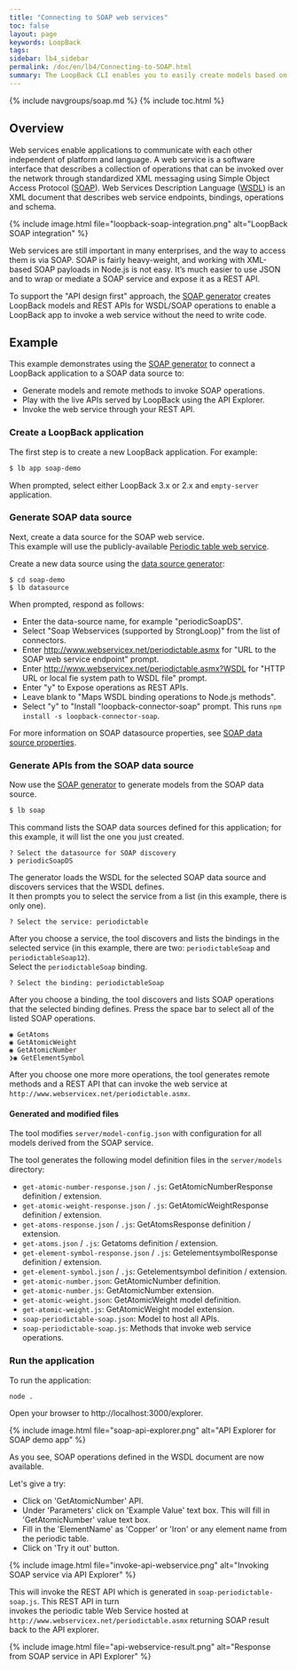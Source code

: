 ```yaml
---
title: "Connecting to SOAP web services"
toc: false
layout: page
keywords: LoopBack
tags:
sidebar: lb4_sidebar
permalink: /doc/en/lb4/Connecting-to-SOAP.html
summary: The LoopBack CLI enables you to easily create models based on a SOAP web service.
---
```

{% include navgroups/soap.md %}
{% include toc.html %}

## Overview

Web services enable applications to communicate with each other independent
of platform and language. A web service is a software interface that describes a collection
of operations that can be invoked over the network through standardized XML messaging using
Simple Object Access Protocol ([SOAP](https://www.w3.org/TR/soap/)). Web Services Description Language ([WSDL](https://www.w3.org/TR/wsdl20/)) is an
XML document that describes web service endpoints, bindings, operations and schema.

{% include image.html file="loopback-soap-integration.png" alt="LoopBack SOAP integration" %}

Web services are still important in many enterprises, and the way to access them is via SOAP.
SOAP is fairly heavy-weight, and working with XML-based SOAP
payloads in Node.js is not easy.  It’s much easier to use JSON and to wrap or mediate a SOAP
service and expose it as a REST API.

To support the "API design first" approach, the [SOAP generator](SOAP-generator.html) creates LoopBack models and REST APIs for WSDL/SOAP operations to enable a LoopBack app to invoke a web service without the need to write code.

## Example

This example demonstrates using the [SOAP generator](SOAP-generator.html) to
connect a LoopBack application to a SOAP data source to:

- Generate models and remote methods to invoke SOAP operations.
- Play with the live APIs served by LoopBack using the API Explorer.
- Invoke the web service through your REST API.

### Create a LoopBack application

The first step is to create a new LoopBack application. For example:

```sh
$ lb app soap-demo
```

When prompted, select either LoopBack 3.x or 2.x and `empty-server` application.

### Generate SOAP data source

Next, create a data source for the SOAP web service.  
This example will use the publicly-available [Periodic table web service](http://www.webservicex.net/New/Home/ServiceDetail/19).

Create a new data source using the [data source generator](Data-source-gnerator.html):

```
$ cd soap-demo
$ lb datasource
```

When prompted, respond as follows:

- Enter the data-source name, for example "periodicSoapDS".
- Select "Soap Webservices (supported by StrongLoop)" from the list of connectors.
- Enter http://www.webservicex.net/periodictable.asmx for "URL to the SOAP web service endpoint" prompt.
- Enter http://www.webservicex.net/periodictable.asmx?WSDL for "HTTP URL or local fie system path to WSDL file" prompt.
- Enter "y" to Expose operations as REST APIs.
- Leave blank to "Maps WSDL binding operations to Node.js methods".
- Select "y" to "Install "loopback-connector-soap" prompt.  This runs `npm install -s loopback-connector-soap`.

For more information on SOAP datasource properties, see [SOAP data source properties](http://loopback.io/doc/en/lb3/SOAP-connector.html).

### Generate APIs from the SOAP data source

Now use the [SOAP generator](SOAP-generator.html) to generate models from the SOAP data source.

```sh
$ lb soap
```

This command lists the SOAP data sources defined for this application;
for this example, it will list the one you just created.

```
? Select the datasource for SOAP discovery
❯ periodicSoapDS
```

The generator loads the WSDL for the selected SOAP data source and discovers
services that the WSDL defines.  
It then prompts you to select the service from a list (in this example, there is only one).

```
? Select the service: periodictable
```

After you choose a service, the tool discovers and lists the bindings in the selected service
(in this example, there are two: `periodictableSoap` and `periodictableSoap12`).  
Select the `periodictableSoap` binding.

```
? Select the binding: periodictableSoap
```

After you choose a binding, the tool discovers and lists SOAP operations that the selected binding defines.  Press the space bar to select all of the listed SOAP operations.

```
◉ GetAtoms
◉ GetAtomicWeight
◉ GetAtomicNumber
❯◉ GetElementSymbol
```

After you choose one more more operations, the tool generates remote methods and a REST API that can
invoke the web service at `http://www.webservicex.net/periodictable.asmx`.

#### Generated and modified files

The tool modifies `server/model-config.json` with configuration for all models derived
from the SOAP service.

The tool generates the following model definition files in the `server/models` directory:

- `get-atomic-number-response.json` / `.js`: GetAtomicNumberResponse definition / extension.
- `get-atomic-weight-response.json` / `.js`: GetAtomicWeightResponse definition / extension.
- `get-atoms-response.json` / `.js`: GetAtomsResponse definition / extension.
- `get-atoms.json` / `.js`: Getatoms definition / extension.
- `get-element-symbol-response.json` / `.js`: GetelementsymbolResponse definition / extension.
- `get-element-symbol.json` / `.js`: Getelementsymbol definition / extension.
- `get-atomic-number.json`: GetAtomicNumber definition.
- `get-atomic-number.js`: GetAtomicNumber extension.
- `get-atomic-weight.json`: GetAtomicWeight model definition.
- `get-atomic-weight.js`: GetAtomicWeight model extension.
- `soap-periodictable-soap.json`: Model to host all APIs.
- `soap-periodictable-soap.js`: Methods that invoke web service operations.

### Run the application

To run the application:
```sh
node .
```

Open your browser to http://localhost:3000/explorer.

{% include image.html file="soap-api-explorer.png" alt="API Explorer for SOAP demo app" %}

As you see, SOAP operations defined in the WSDL document are now available.

Let's give a try:

- Click on 'GetAtomicNumber' API.
- Under 'Parameters' click on 'Example Value' text box. This will fill in 'GetAtomicNumber' value text box.
- Fill in the 'ElementName' as 'Copper' or 'Iron' or any element name from the periodic table.
- Click on 'Try it out' button.

{% include image.html file="invoke-api-webservice.png" alt="Invoking SOAP service via API Explorer" %}

This will invoke the REST API which is generated in `soap-periodictable-soap.js`. This REST API in turn  
invokes the periodic table Web Service hosted at `http://www.webservicex.net/periodictable.asmx` returning SOAP result back to the API explorer.

{% include image.html file="api-webservice-result.png" alt="Response from SOAP service in API Explorer" %}
